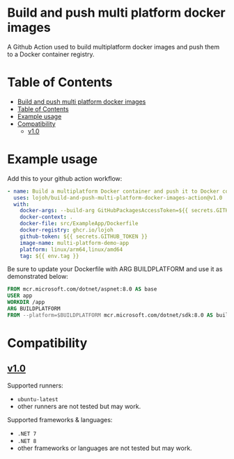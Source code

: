# Build and push multi platform docker images

A Github Action used to build multiplatform docker images and push them to a Docker container registry.

# Table of Contents

- [Build and push multi platform docker images](#build-and-push-multi-platform-docker-images)
- [Table of Contents](#table-of-contents)
- [Example usage](#example-usage)
- [Compatibility](#compatibility)
  - [v1.0](#v10)

# Example usage

Add this to your github action workflow:

```yaml
- name: Build a multiplatform Docker container and push it to Docker container registry
  uses: lojoh/build-and-push-multi-platform-docker-images-action@v1.0
  with:
    docker-args: --build-arg GitHubPackagesAccessToken=${{ secrets.GITHUB_TOKEN }}
    docker-context: .
    docker-file: src/ExampleApp/Dockerfile
    docker-registry: ghcr.io/lojoh
    github-token: ${{ secrets.GITHUB_TOKEN }}
    image-name: multi-platform-demo-app
    platform: linux/arm64,linux/amd64
    tag: ${{ env.tag }}
```

Be sure to update your Dockerfile with ARG BUILDPLATFORM and use it as demonstrated below:

```Dockerfile
FROM mcr.microsoft.com/dotnet/aspnet:8.0 AS base
USER app
WORKDIR /app
ARG BUILDPLATFORM
FROM --platform=$BUILDPLATFORM mcr.microsoft.com/dotnet/sdk:8.0 AS build
```

# Compatibility

## [v1.0](https://github.com/lojoh/gh-action-build-and-push-multi-platform-docker-images/releases/tag/1.0)

Supported runners:

- `ubuntu-latest`
- other runners are not tested but may work.

Supported frameworks & languages:

- `.NET 7`
- `.NET 8`
- other frameworks or languages are not tested but may work.
